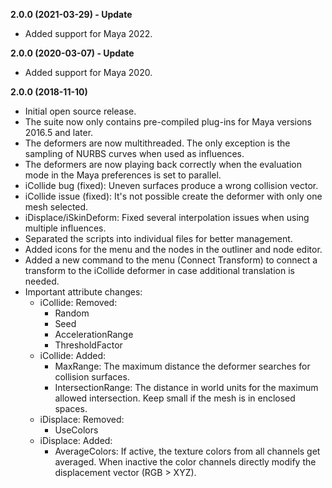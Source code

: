 **2.0.0 (2021-03-29) - Update**
* Added support for Maya 2022.

**2.0.0 (2020-03-07) - Update**
* Added support for Maya 2020.

**2.0.0 (2018-11-10)**
* Initial open source release.
* The suite now only contains pre-compiled plug-ins for Maya versions 2016.5 and later.
* The deformers are now multithreaded. The only exception is the sampling of NURBS curves when used as influences.
* The deformers are now playing back correctly when the evaluation mode in the Maya preferences is set to parallel.
* iCollide bug (fixed): Uneven surfaces produce a wrong collision vector.
* iCollide issue (fixed): It's not possible create the deformer with only one mesh selected.
* iDisplace/iSkinDeform: Fixed several interpolation issues when using multiple influences.
* Separated the scripts into individual files for better management.
* Added icons for the menu and the nodes in the outliner and node editor.
* Added a new command to the menu (Connect Transform) to connect a transform to the iCollide deformer in case additional translation is needed.
* Important attribute changes:
    - iCollide: Removed:
        - Random
        - Seed
        - AccelerationRange
        - ThresholdFactor
    - iCollide: Added:
        - MaxRange: The maximum distance the deformer searches for collision surfaces.
        - IntersectionRange: The distance in world units for the maximum allowed intersection. Keep small if the mesh is in enclosed spaces.
    - iDisplace: Removed:
        - UseColors
    - iDisplace: Added:
        - AverageColors: If active, the texture colors from all channels get averaged. When inactive the color channels directly modify the displacement vector (RGB > XYZ).

